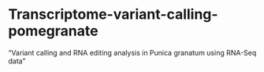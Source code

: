 # Transcriptome-variant-calling-pomegranate
“Variant calling and RNA editing analysis in Punica granatum using RNA-Seq data”
